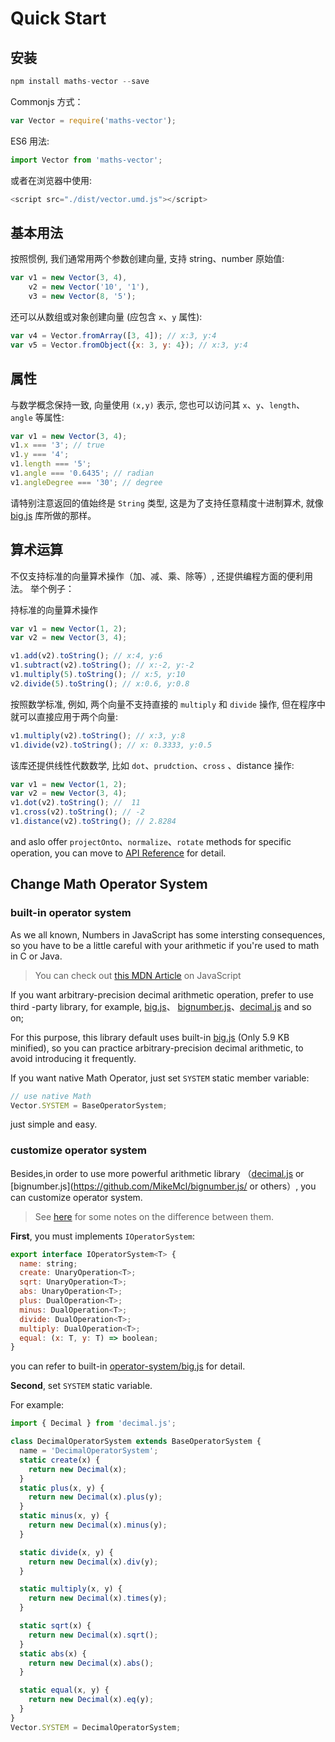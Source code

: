 # Quick Start

## 安装

```js
npm install maths-vector --save
```

Commonjs 方式：

```js
var Vector = require('maths-vector');
```

ES6 用法:

```js
import Vector from 'maths-vector';
```

或者在浏览器中使用:

```js
<script src="./dist/vector.umd.js"></script>
```

## 基本用法

按照惯例, 我们通常用两个参数创建向量, 支持 string、number 原始值:

```js
var v1 = new Vector(3, 4),
    v2 = new Vector('10', '1'),
    v3 = new Vector(8, '5');
```

还可以从数组或对象创建向量 (应包含 `x`、`y` 属性):

```js
var v4 = Vector.fromArray([3, 4]); // x:3, y:4
var v5 = Vector.fromObject({x: 3, y: 4}); // x:3, y:4
```

## 属性

与数学概念保持一致, 向量使用 `(x,y)` 表示, 您也可以访问其 `x`、`y`、`length`、`angle` 等属性:

```js
var v1 = new Vector(3, 4);
v1.x === '3'; // true
v1.y === '4';
v1.length === '5';
v1.angle === '0.6435'; // radian
v1.angleDegree === '30'; // degree
```

请特别注意返回的值始终是 `String` 类型, 这是为了支持任意精度十进制算术, 就像 [big.js](http://mikemcl.github.io/big.js/) 库所做的那样。

## 算术运算

不仅支持标准的向量算术操作（加、减、乘、除等）, 还提供编程方面的便利用法。 举个例子：

持标准的向量算术操作

```js
var v1 = new Vector(1, 2);
var v2 = new Vector(3, 4);

v1.add(v2).toString(); // x:4, y:6
v1.subtract(v2).toString(); // x:-2, y:-2
v1.multiply(5).toString(); // x:5, y:10
v2.divide(5).toString(); // x:0.6, y:0.8
```

按照数学标准, 例如, 两个向量不支持直接的 `multiply` 和 `divide` 操作, 但在程序中就可以直接应用于两个向量:

```js
v1.multiply(v2).toString(); // x:3, y:8
v1.divide(v2).toString(); // x: 0.3333, y:0.5
```

该库还提供线性代数数学, 比如 `dot`、`prudction`、`cross` 、distance 操作:

```js
var v1 = new Vector(1, 2);
var v2 = new Vector(3, 4);
v1.dot(v2).toString(); //  11
v1.cross(v2).toString(); // -2
v1.distance(v2).toString(); // 2.8284
```

and aslo offer `projectOnto`、`normalize`、`rotate` methods for specific operation, you can move to [API Reference](/api/) for detail.

## Change Math Operator System

### built-in operator system

As we all known, Numbers in JavaScript has some intersting consequences, so you have to be a little careful with your arithmetic if you're used to math in C or Java.

> You can check out [this MDN Article](https://developer.mozilla.org/en-US/docs/Web/JavaScript/A_re-introduction_to_JavaScript#Numbers) on JavaScript

If you want arbitrary-precision decimal arithmetic operation, prefer to use third -party library, for example, [big.js](http://mikemcl.github.io/big.js/)、 [bignumber.js](https://github.com/MikeMcl/bignumber.js/)、[decimal.js](https://github.com/MikeMcl/decimal.js/) and so on;

For this purpose, this library default uses built-in [big.js](http://mikemcl.github.io/big.js/) (Only 5.9 KB minified), so you can practice arbitrary-precision decimal arithmetic, to avoid introducing it frequently.

If you want native Math Operator, just set `SYSTEM` static member variable:

```js
// use native Math
Vector.SYSTEM = BaseOperatorSystem;
```

just simple and easy.

### customize operator system

Besides,in order to use more powerful arithmetic library （[decimal.js](https://github.com/MikeMcl/decimal.js/) or \[bignumber.js\](https://github.com/MikeMcl/bignumber.js/ or others）, you can customize operator system.

> See [here](https://github.com/MikeMcl/big.js/wiki) for some notes on the difference between them.

**First**, you must implements `IOperatorSystem`:

```js
export interface IOperatorSystem<T> {
  name: string;
  create: UnaryOperation<T>;
  sqrt: UnaryOperation<T>;
  abs: UnaryOperation<T>;
  plus: DualOperation<T>;
  minus: DualOperation<T>;
  divide: DualOperation<T>;
  multiply: DualOperation<T>;
  equal: (x: T, y: T) => boolean;
}
```

you can refer to built-in [operator-system/big.js](https://github.com/boycgit/maths-vector/blob/master/src/operator-system/big.js) for detail.

**Second**, set `SYSTEM` static variable.

For example:

```js
import { Decimal } from 'decimal.js';

class DecimalOperatorSystem extends BaseOperatorSystem {
  name = 'DecimalOperatorSystem';
  static create(x) {
    return new Decimal(x);
  }
  static plus(x, y) {
    return new Decimal(x).plus(y);
  }
  static minus(x, y) {
    return new Decimal(x).minus(y);
  }

  static divide(x, y) {
    return new Decimal(x).div(y);
  }

  static multiply(x, y) {
    return new Decimal(x).times(y);
  }

  static sqrt(x) {
    return new Decimal(x).sqrt();
  }
  static abs(x) {
    return new Decimal(x).abs();
  }

  static equal(x, y) {
    return new Decimal(x).eq(y);
  }
}
Vector.SYSTEM = DecimalOperatorSystem;
```